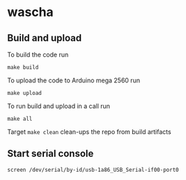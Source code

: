 # wascha

## Build and upload

To build the code run

`make build`

To upload the code to Arduino mega 2560 run

`make upload`

To run build and upload in a call run

`make all`

Target `make clean` clean-ups the repo from build artifacts

## Start serial console

`screen /dev/serial/by-id/usb-1a86_USB_Serial-if00-port0`

